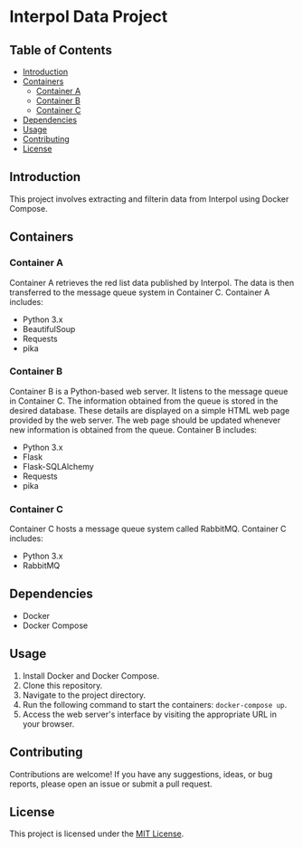 # Interpol Data Project

## Table of Contents
- [Introduction](#introduction)
- [Containers](#containers)
  - [Container A](#container-a)
  - [Container B](#container-b)
  - [Container C](#container-c)
- [Dependencies](#dependencies)
- [Usage](#usage)
- [Contributing](#contributing)
- [License](#license)

## Introduction<a name="introduction"></a>
This project involves extracting and filterin data from Interpol using Docker Compose.

## Containers<a name="containers"></a>

### Container A<a name="container-a"></a>
Container A retrieves the red list data published by Interpol. The data is then transferred to the message queue system in Container C.
Container A includes:
- Python 3.x
- BeautifulSoup
- Requests
- pika

### Container B<a name="container-b"></a>
Container B is a Python-based web server. It listens to the message queue in Container C. The information obtained from the queue is stored in the desired database. These details are displayed on a simple HTML web page provided by the web server. The web page should be updated whenever new information is obtained from the queue. 
Container B includes:
- Python 3.x
- Flask
- Flask-SQLAlchemy
- Requests
- pika

### Container C<a name="container-c"></a>
Container C hosts a message queue system called RabbitMQ.
Container C includes:
- Python 3.x
- RabbitMQ

## Dependencies<a name="dependencies"></a>
- Docker
- Docker Compose

## Usage<a name="usage"></a>
1. Install Docker and Docker Compose.
2. Clone this repository.
3. Navigate to the project directory.
4. Run the following command to start the containers: `docker-compose up`.
5. Access the web server's interface by visiting the appropriate URL in your browser.

## Contributing<a name="contributing"></a>
Contributions are welcome! If you have any suggestions, ideas, or bug reports, please open an issue or submit a pull request.

## License<a name="license"></a>
This project is licensed under the [MIT License](LICENSE).
